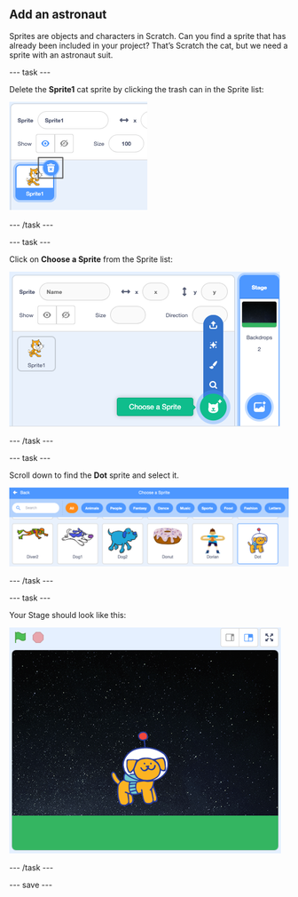 ## Add an astronaut

Sprites are objects and characters in Scratch. Can you find a sprite that has already been included in your project? That’s Scratch the cat, but we need a sprite with an astronaut suit. 

--- task ---

Delete the **Sprite1** cat sprite by clicking the trash can in the Sprite list:

![The trash can of Sprite1 highlighted.](images/delete-sprite.png)

--- /task ---

--- task ---

Click on **Choose a Sprite** from the Sprite list:

![Choose a sprite from the Sprite list.](images/choose-a-sprite.png)

--- /task ---

--- task ---

Scroll down to find the **Dot** sprite and select it. 

![Dot sprite highlighted.](images/dot-sprite-gallery.png)

--- /task ---

--- task ---

Your Stage should look like this: 

![Stage with the Dot sprite.](images/dot-stage.png)

--- /task ---

--- save ---
